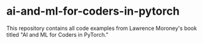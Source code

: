 # ai-and-ml-for-coders-in-pytorch
This repository contains all code examples from Lawrence Moroney's book titled "AI and ML for Coders in PyTorch."
